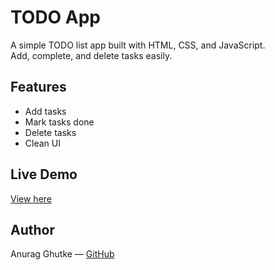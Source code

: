 # TODO App

A simple TODO list app built with HTML, CSS, and JavaScript.  
Add, complete, and delete tasks easily.

## Features

- Add tasks  
- Mark tasks done  
- Delete tasks  
- Clean UI

## Live Demo

[View here](https://AnuragGhutke.github.io/todo-app/)

## Author

Anurag Ghutke — [GitHub](https://github.com/AnuragGhutke)
